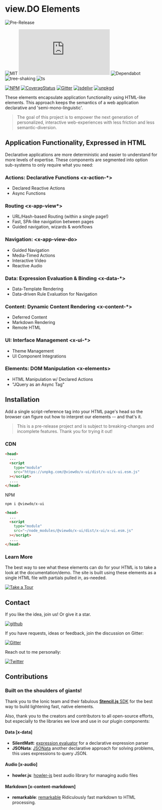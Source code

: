 # view.DO Elements

![Pre-Release](https://via.placeholder.com/728x50/2d8dc9/FFFFFF?text=PREVIEW+RELEASE:ALPHA+0.3)

![MIT](https://badgen.net/github/license/viewdo/x-ui?icon=github)
![size](https://badgen.net/badgesize/normal/file-url/unpkg.com/@viewdo/x-ui/dist/x-ui/x-ui.esm.js?icon=sourcegraph&color=blue)
![Dependabot](https://badgen.net/badge/icon/dependabot?icon=dependabot&label)
![tree-shaking](https://badgen.net/badge/tree-shaking/enabled?icon=packagephobia)
![ts](https://badgen.net/badge/icon/typescript?icon=typescript&label)

[![NPM](https://badgen.net/npm/v/@viewdo/x-ui?icon&color=blue)](https://www.npmjs.com/package/@viewdo/x-ui)
[![CoveragStatus](https://badgen.net/coveralls/c/github/viewdo/x-ui?icon=codecov&color=blue)](https://coveralls.io/github/viewdo/x-ui)
[![Gitter](https://badgen.net/badge/chat/on%20gitter?icon=gitter)](https://gitter.im/viewdo/x-ui)
[![jsdelivr](https://badgen.net/badge/jsdelivr/CDN?icon=jsdelivr&color=blue)](https://cdn.jsdelivr.net/npm/@viewdo/x-ui/+esm)
[![unpkgd](https://badgen.net/badge/unpkg/CDN)](https://unpkg.com/browse/@viewdo/x-ui)

These elements encapsulate application functionality using HTML-like elements. This approach keeps the semantics of a web application declarative and 'semi-mono-linguistic'.

> The goal of this project is to empower the next generation of personalized, interactive web-experiences with less friction and less semantic-diversion.

## Application Functionality, Expressed in HTML

Declarative applications are more deterministic and easier to understand for more levels of expertise. These components are segmented into option sub-systems to only require what you need:

### Actions: Declarative Functions \<x-action-\*\>

- Declared Reactive Actions
- Async Functions

### Routing \<x-app-view\*\>

- URL/Hash-based Routing (within a single page!)
- Fast, SPA-like navigation between pages
- Guided navigation, wizards & workflows

### Navigation: \<x-app-view-do\>

- Guided Navigation
- Media-Timed Actions
- Interactive Video
- Reactive Audio

### Data: Expression Evaluation & Binding \<x-data-\*\>

- Data-Template Rendering
- Data-driven Rule Evaluation for Navigation

### Content: Dynamic Content Rendering \<x-content-\*\>

- Deferred Content
- Markdown Rendering
- Remote HTML

### UI: Interface Management \<x-ui-\*\>

- Theme Management
- UI Component Integrations

### Elements: DOM Manipulation \<x-elements\>

- HTML Manipulation w/ Declared Actions
- "JQuery as an Async Tag"

## Installation

Add a single script-reference tag into your HTML page's head so the browser can figure out how to interpret our elements -- and that's it.

> This is a pre-release project and is subject to breaking-changes and incomplete features. Thank you for trying it out!

### CDN

```html
<head>
  ...
  <script
    type="module"
    src="https://unpkg.com/@viewdo/x-ui/dist/x-ui/x-ui.esm.js"
  ></script>
  ....
</head>
```

NPM

```bash
npm i @viewdo/x-ui
```

```html
<head>
  ...
  <script
    type="module"
    src="~/node_modules/@viewdo/x-ui/dist/x-ui/x-ui.esm.js"
  ></script>
  ....
</head>
```

### Learn More

The best way to see what these elements can do for your HTML is to take a look at the documentation/demo. The site is built using these elements as a single HTML file with partials pulled in, as-needed.

[![Take a Tour](https://badgen.net/badge/@viewdo/x-ui:%20demo?color=blue)](https://demo.x-ui.dev)

## Contact

If you like the idea, join us! Or give it a star.

[![github](https://badgen.net/badge/github/★?icon=github&color=blue)](https://github.com/viewdo/x-ui)

If you have requests, ideas or feedback, join the discussion on Gitter:

[![Gitter](https://badgen.net/badge/chat/with%20me%20on%20gitter?icon=gitter)](https://gitter.im/viewdo/x-ui)

Reach out to me personally:

[![Twitter](https://badgen.net/badge/tweet/me?icon=twitter&color=blue)](https://twitter.com/logrythmik)

## Contributions

### Built on the shoulders of giants!

Thank you to the Ionic team and their fabulous [**Stencil.js** SDK](https://stenciljs.com) for the best way to build lightening fast, native elements.

Also, thank you to the creators and contributors to all open-source efforts, but especially to the libraries we love and use in our plugin components:

#### Data [x-data]

- **SilentMatt**: [expression evaluator](https://github.com/silentmatt/expr-eval) for a declarative expression parser
- **JSONata**: [JSONata](https://jsonata.org/) another declarative approach for solving problems, this uses expressions to query JSON.

#### Audio [x-audio]

- **howler.js**: [howler-js](https://github.com/goldfire/howler.js) best audio library for managing audio files

#### Markdown [x-content-markdown]

- **remarkable**: [remarkable](https://jonschlinkert.github.io/remarkable/demo/) Ridiculously fast markdown to HTML processing.
